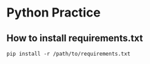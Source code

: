 # Python Practice
## How to install requirements.txt

```
pip install -r /path/to/requirements.txt
```